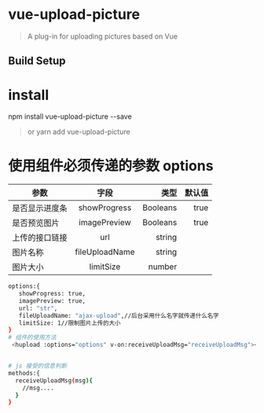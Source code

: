 # vue-upload-picture

> A plug-in for uploading pictures based on Vue

## Build Setup

# install

npm install vue-upload-picture --save

> or
> yarn add vue-upload-picture

# 使用组件必须传递的参数 options

| 参数           |      字段      |     类型 | 默认值 |
| -------------- | :------------: | -------: | -----: |
| 是否显示进度条 |  showProgress  | Booleans |   true |
| 是否预览图片   |  imagePreview  | Booleans |   true |
| 上传的接口链接 |      url       |   string |
| 图片名称       | fileUploadName |   string |
| 图片大小       |   limitSize    |   number |

```bash
options:{
   showProgress: true,
   imagePreview: true,
   url: "str",
   fileUploadName: "ajax-upload",//后台采用什么名字就传递什么名字
   limitSize: 1//限制图片上传的大小
}
# 组件的使用方法
 <hupload :options="options" v-on:receiveUploadMsg="receiveUploadMsg"></hupload>


# js 接受的信息判断
methods:{
  receiveUploadMsg(msg){
    //msg....
  }
}
```
